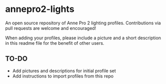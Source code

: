 # annepro2-lights
An open source repository of Anne Pro 2 lighting profiles. Contributions via pull requests are welcome and encouraged!

When adding your profiles, please include a picture and a short description in this readme file for the benefit of other users. 

## TO-DO
* Add pictures and descriptions for initial profile set
* Add instructions to import profiles from this repo
